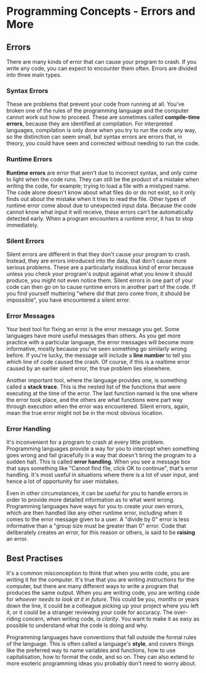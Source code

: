 # Programming Concepts - Errors and More

## Errors

There are many kinds of error that can cause your program to crash. If you write any code, you can expect to encounter them often. Errors are divided into three main types.

### Syntax Errors

These are problems that prevent your code from running at all. You've broken one of the rules of the programming language and the computer cannot work out how to proceed. These are sometimes called **compile-time errors**, because they are identified at compilation. For interpreted languages, compilation is only done when you try to run the code any way, so the distinction can seem small, but syntax errors are errors that, in theory, you could have seen and corrected without needing to run the code.

### Runtime Errors

**Runtime errors** are error that aren't due to incorrect syntax, and only come to light when the code runs. They can still be the product of a mistake when writing the code, for example; trying to load a file with a mistyped name. The code alone doesn't know about what files do or do not exist, so it only finds out about the mistake when it tries to read the file. Other types of runtime error come about due to unexpected input data. Because the code cannot know what input it will receive, these errors can't be automatically detected early. When a program encounters a runtime error, it has to stop immediately.

### Silent Errors

Silent errors are different in that they don't cause your program to crash. Instead, they are errors introduced into the data, that don't cause more serious problems. These are a particularly insidious kind of error because unless you check your program's output against what you know it should produce, you might not even notice them. Silent errors in one part of your code can then go on to cause runtime errors in another part of the code. If you find yourself muttering "where did that zero come from, it should be impossible", you have encountered a silent error.

### Error Messages

Your best tool for fixing an error is the error message you get. Some languages have more useful messages than others. As you get more practice with a particular language, the error messages will become more informative, mostly because you've seen something go similarly wrong before. If you're lucky, the message will include a **line number** to tell you which line of code caused the crash. Of course, if this is a realtime error caused by an earlier silent error, the true problem lies elsewhere.

Another important tool, where the language provides one, is something called a **stack trace**. This is the nested list of the functions that were executing at the time of the error. The last function named is the one where the error took place, and the others are what functions were part way through execution when the error was encountered. Silent errors, again, mean the true error might not be in the most obvious location. 

### Error Handling

It's inconvenient for a program to crash at every little problem. Programming languages provide a way for you to intercept when something goes wrong and fail gracefully in a way that doesn't bring the program to a sudden halt. This is called **error handling**. When you see a message box that says something like "Cannot find file, click OK to continue", that's error handling. It's most useful in situations where there is a lot of user input, and hence a lot of opportunity for user mistakes.

Even in other circumstances, it can be useful for you to handle errors in order to provide more detailed information as to what went wrong. Programming languages have ways for you to create your own errors, which are then handled like any other runtime error, including when it comes to the error message given to a user. A "divide by 0" error is less informative than a "group size must be greater than 0" error. Code that deliberately creates an error, for this reason or others, is said to be **raising** an error.

## Best Practises

It's a common misconception to think that when you write code, you are writing it for the computer. It's true that you are writing *instructions* for the computer, but there are many different ways to write a program that produces the same output. When you are writing code, you are writing code for *whoever needs to look at it in future*. This could be you, months or years down the line, it could be a colleague picking up your project where you left it, or it could be a stranger reviewing your code for accuracy. The over-riding concern, when writing code, is *clarity*. You want to make it as easy as possible to understand what the code is doing and why. 

Programming languages have conventions that fall outside the formal rules of the language. This is often called a language's **style**, and covers things like the preferred way to name variables and functions, how to use capitalisation, how to format the code, and so on. They can also extend to more esoteric programming ideas you probably don't need to worry about.